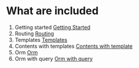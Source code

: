 # What are included #
1. Getting started <a href="01-getting-started/gettingstarted/README.MD"> Getting Started </a>
2. Routing <a href="02-routing/README.MD"> Routing </a>
3. Templates <a href="03-templates/README.MD"> Templates </a>
4. Contents with templates <a href="04-content-with-template/README.MD"> Contents with template </a>
5. Orm <a href="05-orm/README.MD"> Orm </a>
6. Orm with query <a href="06-orm-query/README.MD"> Orm with query </a>
